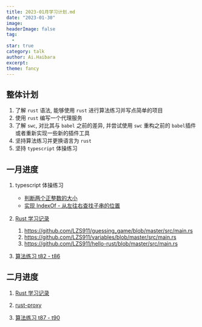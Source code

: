 ```yaml
---
title: 2023-01月学习计划.md
date: "2023-01-30"
image: 
headerImage: false
tag:
  -
star: true
category: talk
author: Ai.Haibara
excerpt: 
theme: fancy
---
```



## 整体计划

1. 了解 `rust` 语法, 能够使用 `rust` 进行算法练习并写点简单的项目
2. 使用 `rust` 编写一个代理服务
3. 了解 `swc`, 对比其与 `babel` 之前的差异, 并尝试使用 `swc` 重构之前的 `babel`插件或者重新实现一些新的插件工具
4. 坚持算法练习并更换语言为 `rust`
5. 坚持 `typescript` 体操练习

## 一月进度

1. typescript 体操练习
   * [判断两个正整数的大小](<https://lzs911.github.io/posts/Typescript%20%E4%BD%93%E6%93%8D%E7%BB%83%E4%B9%A0#4-判断两个正整数的大小>)
   * [实现 IndexOf - 从左往右查找子串的位置](<https://lzs911.github.io/posts/Typescript%20%E4%BD%93%E6%93%8D%E7%BB%83%E4%B9%A0#5-实现-indexof---从左往右查找子串的位置>)

2. [Rust 学习记录](<https://lzs911.github.io/posts/rust%E5%AD%A6%E4%B9%A0%E8%AE%B0%E5%BD%95>)
  
   1. <https://github.com/LZS911/guessing_game/blob/master/src/main.rs>
   2. <https://github.com/LZS911/variables/blob/master/src/main.rs>
   3. <https://github.com/LZS911/hello-rust/blob/master/src/main.rs>

3. [算法练习 t82 - t86](https://github.com/LZS911/algorithm/tree/master/src/t82)

## 二月进度

1. [Rust 学习记录](<https://lzs911.github.io/posts/rust%E5%AD%A6%E4%B9%A0%E8%AE%B0%E5%BD%95>)

2. [rust-proxy](https://github.com/LZS911/rust-proxy)

3. [算法练习 t87 - t90](https://github.com/LZS911/algorithm/tree/master/src/t87)
